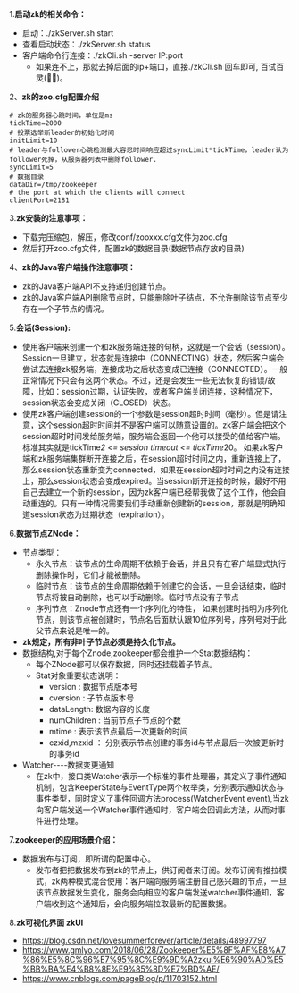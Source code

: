 1.**启动zk的相关命令：**
- 启动：./zkServer.sh start
- 查看启动状态：./zkServer.sh status
- 客户端命令行连接：./zkCli.sh -server IP:port
    - 如果连不上，那就去掉后面的ip+端口，直接./zkCli.sh 回车即可, 百试百灵(🤷‍♀️)。

2、**zk的zoo.cfg配置介绍**
```shell
# zk的服务器心跳时间，单位是ms
tickTime=2000
# 投票选举新leader的初始化时间
initLimit=10
# leader与follower心跳检测最大容忍时间响应超过syncLimit*tickTime，leader认为follower死掉，从服务器列表中删除follower.
syncLimit=5
# 数据目录
dataDir=/tmp/zookeeper
# the port at which the clients will connect
clientPort=2181
```

3.**zk安装的注意事项：**
- 下载完压缩包，解压，修改conf/zooxxx.cfg文件为zoo.cfg
- 然后打开zoo.cfg文件，配置zk的数据目录(数据节点存放的目录)

4、**zk的Java客户端操作注意事项：**
- zk的Java客户端API不支持递归创建节点。
- zk的Java客户端API删除节点时，只能删除叶子结点，不允许删除该节点至少存在一个子节点的情况。

5.**会话(Session):**
- 使用客户端来创建一个和zk服务端连接的句柄，这就是一个会话（session）。Session一旦建立，状态就是连接中（CONNECTING）状态，然后客户端会尝试去连接zk服务端，连接成功之后状态变成已连接（CONNECTED）。一般正常情况下只会有这两个状态。不过，还是会发生一些无法恢复的错误/故障，比如：session过期，认证失败，或者客户端关闭连接，这种情况下，session状态会变成关闭（CLOSED）状态。
- 使用zk客户端创建session的一个参数是session超时时间（毫秒）。但是请注意，这个session超时时间并不是客户端可以随意设置的。zk客户端会把这个session超时时间发给服务端，服务端会返回一个他可以接受的值给客户端。标准其实就是tickTime*2 <= session timeout <= tickTime*20。
如果zk客户端和zk服务端集群断开连接之后，在session超时时间之内，重新连接上了，那么session状态重新变为connected，如果在session超时时间之内没有连接上，那么session状态会变成expired。当session断开连接的时候，最好不用自己去建立一个新的session，因为zk客户端已经帮我做了这个工作，他会自动重连的。只有一种情况需要我们手动重新创建新的session，那就是明确知道session状态为过期状态（expiration）。

6.**数据节点ZNode：**
- 节点类型：
    - 永久节点：该节点的生命周期不依赖于会话，并且只有在客户端显式执行删除操作时，它们才能被删除。
    - 临时节点：该节点的生命周期依赖于创建它的会话，一旦会话结束，临时节点将被自动删除，也可以手动删除。临时节点没有子节点
    - 序列节点：Znode节点还有一个序列化的特性， 如果创建时指明为序列化节点，则该节点被创建时，节点名后面默认跟10位序列号，序列号对于此父节点来说是唯一的。
- **zk规定，所有非叶子节点必须是持久化节点。**
- 数据结构,对于每个Znode,zookeeper都会维护一个Stat数据结构：
    - 每个ZNode都可以保存数据，同时还挂载着子节点。
    - Stat对象重要状态说明：
        - version : 数据节点版本号
        - cversion : 子节点版本号
        - dataLength: 数据内容的长度
        - numChildren : 当前节点子节点的个数
        - mtime : 表示该节点最后一次更新的时间
        - czxid,mzxid ： 分别表示节点创建的事务id与节点最后一次被更新时的事务id
- Watcher----数据变更通知
    - 在zk中，接口类Watcher表示一个标准的事件处理器，其定义了事件通知机制，包含KeeperState与EventType两个枚举类，分别表示通知状态与事件类型，同时定义了事件回调方法process(WatcherEvent event),当zk向客户端发送一个Watcher事件通知时，客户端会回调此方法，从而对事件进行处理。

7.**zookeeper的应用场景介绍：**
- 数据发布与订阅，即所谓的配置中心。
    - 发布者把把数据发布到zk的节点上，供订阅者来订阅。发布订阅有推拉模式，zk两种模式混合使用：客户端向服务端注册自己感兴趣的节点，一旦该节点数据发生变化，服务会向相应的客户端发送watcher事件通知，客户端收到这个通知后，会向服务端拉取最新的配置数据。

8.**zk可视化界面 zkUI**
- https://blog.csdn.net/lovesummerforever/article/details/48997797
- https://www.gmlyo.com/2018/06/28/Zookeeper%E5%8F%AF%E8%A7%86%E5%8C%96%E7%95%8C%E9%9D%A2zkui%E6%90%AD%E5%BB%BA%E4%B8%8E%E9%85%8D%E7%BD%AE/
- https://www.cnblogs.com/pageBlog/p/11703152.html
